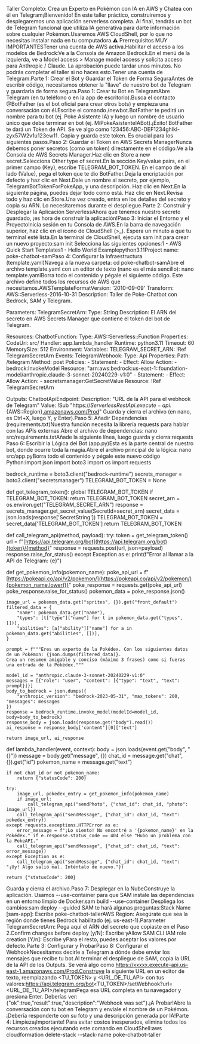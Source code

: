Taller Completo: Crea un Experto en Pokémon con IA en AWS y Chatea con él en Telegram¡Bienvenido! En este taller práctico, construiremos y desplegaremos una aplicación serverless completa. Al final, tendrás un bot de Telegram funcional que utiliza IA generativa para darte información sobre cualquier Pokémon.Usaremos AWS CloudShell, por lo que no necesitas instalar nada en tu computadora.⚠️ Prerrequisitos MUY IMPORTANTESTener una cuenta de AWS activa.Habilitar el acceso a los modelos de Bedrock:Ve a la Consola de Amazon Bedrock.En el menú de la izquierda, ve a Model access > Manage model access y solicita acceso para Anthropic / Claude. La aprobación puede tardar unos minutos. No podrás completar el taller si no haces esto.Tener una cuenta de Telegram.Parte 1: Crear el Bot y Guardar el Token de Forma SeguraAntes de escribir código, necesitamos obtener la "llave" de nuestro bot de Telegram y guardarla de forma segura.Paso 1: Crear tu Bot en TelegramAbre Telegram (en tu teléfono o en la app de escritorio).Busca el contacto @BotFather (es el bot oficial para crear otros bots) y empieza una conversación con él.Escribe el comando /newbot.BotFather te pedirá un nombre para tu bot (ej. Poke Asistente IA) y luego un nombre de usuario único que debe terminar en bot (ej. MiPokeAsistenteIABot).¡Éxito! BotFather te dará un Token de API. Se ve algo como 123456:ABC-DEF1234ghIkl-zyx57W2v1u123ew11. Copia y guarda este token. Es crucial para los siguientes pasos.Paso 2: Guardar el Token en AWS Secrets ManagerNunca debemos poner secretos (como un token) directamente en el código.Ve a la Consola de AWS Secrets Manager.Haz clic en Store a new secret.Selecciona Other type of secret.En la sección Key/value pairs, en el primer campo (Key), escribe TELEGRAM_BOT_TOKEN. En el campo de al lado (Value), pega el token que te dio BotFather.Deja la encriptación por defecto y haz clic en Next.Dale un nombre al secreto, por ejemplo, TelegramBotTokenForPokeApp, y una descripción. Haz clic en Next.En la siguiente página, puedes dejar todo como está. Haz clic en Next.Revisa todo y haz clic en Store.Una vez creado, entra en los detalles del secreto y copia su ARN. Lo necesitaremos durante el despliegue.Parte 2: Construir y Desplegar la Aplicación ServerlessAhora que tenemos nuestro secreto guardado, ¡es hora de construir la aplicación!Paso 3: Iniciar el Entorno y el ProyectoInicia sesión en tu Consola de AWS.En la barra de navegación superior, haz clic en el ícono de CloudShell (>_). Espera un minuto a que tu terminal esté lista.En la terminal de CloudShell, ejecuta sam init para crear un nuevo proyecto:sam init
Selecciona las siguientes opciones:1 - AWS Quick Start Templates1 - Hello World Examplepython3.11Project name: poke-chatbot-samPaso 4: Configurar la Infraestructura (template.yaml)Navega a la nueva carpeta: cd poke-chatbot-samAbre el archivo template.yaml con un editor de texto (nano es el más sencillo): nano template.yamlBorra todo el contenido y pégale el siguiente código. Este archivo define todos los recursos de AWS que necesitamos.AWSTemplateFormatVersion: '2010-09-09'
Transform: AWS::Serverless-2016-10-31
Description: Taller de Poke-Chatbot con Bedrock, SAM y Telegram.

Parameters:
  TelegramSecretArn:
    Type: String
    Description: El ARN del secreto en AWS Secrets Manager que contiene el token del bot de Telegram.

Resources:
  ChatbotFunction:
    Type: AWS::Serverless::Function
    Properties:
      CodeUri: src/
      Handler: app.lambda_handler
      Runtime: python3.11
      Timeout: 60
      MemorySize: 512
      Environment:
        Variables:
          TELEGRAM_SECRET_ARN: !Ref TelegramSecretArn
      Events:
        TelegramWebhook:
          Type: Api
          Properties:
            Path: /telegram
            Method: post
      Policies:
        - Statement:
          - Effect: Allow
            Action:
              - bedrock:InvokeModel
            Resource: "arn:aws:bedrock:us-east-1::foundation-model/anthropic.claude-3-sonnet-20240229-v1:0"
        - Statement:
          - Effect: Allow
            Action:
              - secretsmanager:GetSecretValue
            Resource: !Ref TelegramSecretArn

Outputs:
  ChatbotApiEndpoint:
    Description: "URL de la API para el webhook de Telegram"
    Value: !Sub "https://${ServerlessRestApi}.execute-api.${AWS::Region}[.amazonaws.com/Prod](https://.amazonaws.com/Prod)"
Guarda y cierra el archivo (en nano, es Ctrl+X, luego Y, y Enter).Paso 5: Añadir Dependencias (requirements.txt)Nuestra función necesita la librería requests para hablar con las APIs externas.Abre el archivo de dependencias: nano src/requirements.txtAñade la siguiente línea, luego guarda y cierra:requests
Paso 6: Escribir la Lógica del Bot (app.py)Esta es la parte central de nuestro bot, donde ocurre toda la magia.Abre el archivo principal de la lógica: nano src/app.pyBorra todo el contenido y pégale este nuevo código Python:import json
import boto3
import os
import requests

bedrock_runtime = boto3.client("bedrock-runtime")
secrets_manager = boto3.client("secretsmanager")
TELEGRAM_BOT_TOKEN = None

def get_telegram_token():
    global TELEGRAM_BOT_TOKEN
    if TELEGRAM_BOT_TOKEN:
        return TELEGRAM_BOT_TOKEN
    secret_arn = os.environ.get("TELEGRAM_SECRET_ARN")
    response = secrets_manager.get_secret_value(SecretId=secret_arn)
    secret_data = json.loads(response['SecretString'])
    TELEGRAM_BOT_TOKEN = secret_data['TELEGRAM_BOT_TOKEN']
    return TELEGRAM_BOT_TOKEN

def call_telegram_api(method, payload):
    try:
        token = get_telegram_token()
        url = f"[https://api.telegram.org/bot](https://api.telegram.org/bot){token}/{method}"
        response = requests.post(url, json=payload)
        response.raise_for_status()
    except Exception as e:
        print(f"Error al llamar a la API de Telegram: {e}")

def get_pokemon_info(pokemon_name):
    poke_api_url = f"[https://pokeapi.co/api/v2/pokemon/](https://pokeapi.co/api/v2/pokemon/){pokemon_name.lower()}"
    poke_response = requests.get(poke_api_url)
    poke_response.raise_for_status()
    pokemon_data = poke_response.json()

    image_url = pokemon_data.get("sprites", {}).get("front_default")
    filtered_data = {
        "name": pokemon_data.get("name"),
        "types": [t["type"]["name"] for t in pokemon_data.get("types", [])],
        "abilities": [a["ability"]["name"] for a in pokemon_data.get("abilities", [])],
    }

    prompt = f"""Eres un experto de la Pokédex. Con los siguientes datos de un Pokémon: {json.dumps(filtered_data)}.
    Crea un resumen amigable y conciso (máximo 3 frases) como si fueras una entrada de la Pokédex."""

    model_id = "anthropic.claude-3-sonnet-20240229-v1:0"
    messages = [{"role": "user", "content": [{"type": "text", "text": prompt}]}]
    body_to_bedrock = json.dumps({
        "anthropic_version": "bedrock-2023-05-31", "max_tokens": 200, "messages": messages
    })
    response = bedrock_runtime.invoke_model(modelId=model_id, body=body_to_bedrock)
    response_body = json.loads(response.get("body").read())
    ai_response = response_body['content'][0]['text']

    return image_url, ai_response

def lambda_handler(event, context):
    body = json.loads(event.get("body", "{}"))
    message = body.get("message", {})
    chat_id = message.get("chat", {}).get("id")
    pokemon_name = message.get("text")

    if not chat_id or not pokemon_name:
        return {"statusCode": 200} 

    try:
        image_url, pokedex_entry = get_pokemon_info(pokemon_name)
        if image_url:
            call_telegram_api("sendPhoto", {"chat_id": chat_id, "photo": image_url})
        call_telegram_api("sendMessage", {"chat_id": chat_id, "text": pokedex_entry})
    except requests.exceptions.HTTPError as e:
        error_message = f"¡Lo siento! No encontré a '{pokemon_name}' en la Pokédex." if e.response.status_code == 404 else "Hubo un problema con la PokeAPI."
        call_telegram_api("sendMessage", {"chat_id": chat_id, "text": error_message})
    except Exception as e:
        call_telegram_api("sendMessage", {"chat_id": chat_id, "text": "¡Uy! Algo salió mal. Inténtalo de nuevo."})

    return {"statusCode": 200}
Guarda y cierra el archivo.Paso 7: Desplegar en la NubeConstruye la aplicación. Usamos --use-container para que SAM instale las dependencias en un entorno limpio de Docker.sam build --use-container
Despliega los cambios:sam deploy --guided
SAM te hará algunas preguntas:Stack Name [sam-app]: Escribe poke-chatbot-tallerAWS Region: Asegúrate que sea la región donde tienes Bedrock habilitado (ej. us-east-1).Parameter TelegramSecretArn: Pega aquí el ARN del secreto que copiaste en el Paso 2.Confirm changes before deploy [y/N]: Escribe yAllow SAM CLI IAM role creation [Y/n]: Escribe yPara el resto, puedes aceptar los valores por defecto.Parte 3: Configurar y ProbarPaso 8: Configurar el WebhookNecesitamos decirle a Telegram a dónde debe enviar los mensajes que recibe tu bot.Al terminar el despliegue de SAM, copia la URL de la API de los Outputs. Se verá algo como https://xxxxx.execute-api.us-east-1.amazonaws.com/Prod.Construye la siguiente URL en un editor de texto, reemplazando <TU_TOKEN> y <URL_DE_TU_API> con tus valores:https://api.telegram.org/bot<TU_TOKEN>/setWebhook?url=<URL_DE_TU_API>/telegramPega esa URL completa en tu navegador y presiona Enter. Deberías ver: {"ok":true,"result":true,"description":"Webhook was set"}.¡A Probar!Abre la conversación con tu bot en Telegram y envíale el nombre de un Pokémon. ¡Debería responderte con su foto y una descripción generada por IA!Parte 4: Limpieza¡Importante! Para evitar costos inesperados, elimina todos los recursos creados ejecutando este comando en CloudShell:aws cloudformation delete-stack --stack-name poke-chatbot-taller
